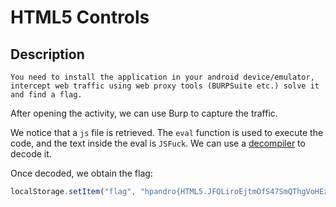 # HTML5 Controls

## Description
```
You need to install the application in your android device/emulator, intercept web traffic using web proxy tools (BURPSuite etc.) solve it and find a flag.
```

After opening the activity, we can use Burp to capture the traffic.

We notice that a `js` file is retrieved. The `eval` function is used to execute the code, and the text inside the eval is `JSFuck`. We can use a [decompiler](https://enkhee-osiris.github.io/Decoder-JSFuck/) to decode it.

Once decoded, we obtain the flag:
```js
localStorage.setItem("flag", "hpandro{HTML5.JFQLiroEjtmOfS47SmQThgVoHEzMHobi}")
```